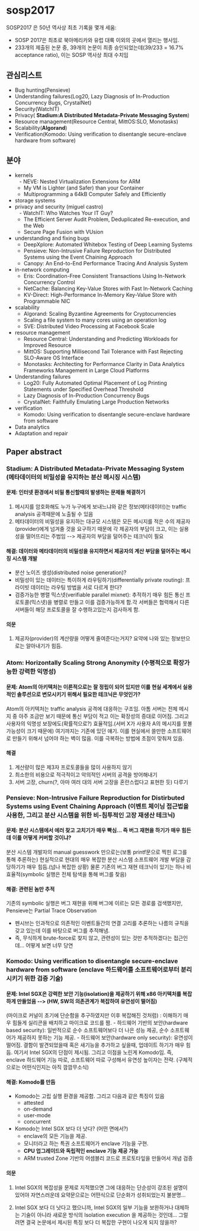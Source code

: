 # sosp2017
SOSP2017 은 50년 역사상 최초 기록을 몇개 세움:
 - SOSP 2017은 최초로 북아메리카와 유럽 대륙 이외의 곳에서 열리는 행사임.
 - 233개의 제출된 논문 중, 39개의 논문이 최종 승인되었는데(39/233 = 16.7% acceptance ratio), 이는 SOSP 역사상 최대 수치임

## 관심리스트
 - Bug hunting(Pensieve)
 - Understanding failures(Log20, Lazy Diagnosis of In-Production Concurrency Bugs, CrystalNet)
 - Security(WatchIT)
 - Privacy( **Stadium:A Distributed Metadata-Private Messaging System**)
 - Resource management(Resource Central, MittOS:SLO, Monotasks)
 - Scalability(**Algorand**)
 - Verification(Komodo: Using verification to disentangle secure-enclave hardware from software)

## 분야
 - kernels  
    - NEVE: Nested Virtualization Extensions for ARM 
    - My VM is Lighter (and Safer) than your Container
    - Multiprogramming a 64kB Computer Safely and Efficiently
 - storage systems  
 - privacy and security (miguel castro)  
    - WatchIT: Who Watches Your IT Guy?
    - The Efficient Server Audit Problem, Deduplicated Re-execution, and the Web
    - Secure Page Fusion with VUsion
 - understanding and fixing bugs
    - DeepXplore: Automated Whitebox Testing of Deep Learning Systems
    - Pensieve: Non-Intrusive Failure Reproduction for Distributed Systems using the Event Chaining Approach
    - Canopy: An End-to-End Performance Tracing And Analysis System
 - in-network computing
    - Eris: Coordination-Free Consistent Transactions Using In-Network Concurrency Control
    - NetCache: Balancing Key-Value Stores with Fast In-Network Caching
    - KV-Direct: High-Performance In-Memory Key-Value Store with Programmable NIC
 - scalability 
    - Algorand: Scaling Byzantine Agreements for Cryptocurrencies
    - Scaling a file system to many cores using an operation log
    - SVE: Distributed Video Processing at Facebook Scale
 - resource management
    - Resource Central: Understanding and Predicting Workloads for Improved Resource
    - MittOS: Supporting Millisecond Tail Tolerance with Fast Rejecting SLO-Aware OS Interface
    - Monotasks: Architecting for Performance Clarity in Data Analytics Frameworks
Management in Large Cloud Platforms
 - Understanding failures
    - Log20: Fully Automated Optimal Placement of Log Printing Statements under Specified Overhead Threshold
    - Lazy Diagnosis of In-Production Concurrency Bugs
    - CrystalNet: Faithfully Emulating Large Production Networks
 - verification
    - Komodo: Using verification to disentangle secure-enclave hardware from software
 - Data analytics
 - Adaptation and repair

## Paper abstract

### Stadium: A Distributed Metadata-Private Messaging System (메타데이터의 비밀성을 유지하는 분산 메시징 시스템)
#### 문제: 인터넷 환경에서 비밀 통신할때의 발생하는 문제들 해결하기
1. 메시지를 암호화해도 누가 누구에게 보내느냐와 같은 정보(메타데이터)는 traffic analysis 공격때문에 노출될 수 있음
2. 메타데이터의 비밀성을 유지하는 대규모 시스템은 모든 메시지를 적은 수의 제공자(provider)에게 넘겨줄 것을 요구하기 때문에 각 제공자의 부담이 크고, 이는 실용성을 떨어뜨리는 주범임 --> 제공자의 부담을 덜어주는 테크닉이 필요

#### 해결: 데이터와 메타데이터의 비밀성을 유지하면서 제공자의 계산 부담을 덜어주는 메시징 시스템 개발
- 분산 노이즈 생성(distributed noise generation)?
- 비밀성이 있는 데이터는 특이하게 라우팅하기(differentially private routing): 프라이빗 데이터는 라우팅 방법을 서로 다르게 한다?
- 검증가능한 병렬 믹스넷(verifiable parallel mixnet): 추적하기 매우 힘든 통신 프로토콜(믹스넷)을 병렬로 만들고 이를 검증가능하게 함.각 서버들은 협력해서 다른 서버들이 해당 프로토콜을 잘 수행하고있는지 검사하게 함.

#### 의문
1. 제공자(provider)의 계산량을 어떻게 줄여준다는거지? 요약에 나와 있는 정보만으로는 알아내기가 힘듬.


### Atom: Horizontally Scaling Strong Anonymity (수평적으로 확장가능한 강력한 익명성)
#### 문제: Atom의 아키텍처는 이론적으로는 잘 정립이 되어 있지만 이를 현실 세계에서 실용적인 솔루션으로 변모시키기 위해서 필요한 테크닉은 무엇인가?
Atom의 아키텍처는 traffic analysis 공격에 대응하는 구조임. 아톰 서버는 전체 메시지 중 아주 조금만 보기 때문에 통신 부담이 적고 이는 확장성의 증대로 이어짐. 그리고 사용자의 익명성 보장에도(확률적으로?) 효율적임.(서버 X가 사용자 A의 메시지를 못볼 가능성이 크기 때문에) 여기까지는 기존에 있던 얘기. 이를 현실에서 쓸만한 소프트웨어로 만들기 위해서 넘어야 하는 벽이 많음. 이를 극복하는 방법에 초점이 맞춰져 있음.

#### 해결
1. 계산량이 많은 제3자 프로토콜들을 많이 사용하지 않기
2. 최소한의 비용으로 적극적이고 악의적인 서버의 공격을 방어해내기
3. 서버 고장, churn(?, 아마 여러 대의 서버 고장을 혼란스럽다고 표현한 듯) 다루기

### Pensieve: Non-Intrusive Failure Reproduction for Distirbuted Systems using Event Chaining Approach (이벤트 체이닝 접근법을 사용한, 그리고 분산 시스템을 위한 비-침투적인 고장 재생산 테크닉)
#### 문제: 분산 시스템에서 에러 찾고 고치기가 매우 빡심... 즉 버그 재현을 하기가 매우 힘든데 이를 어떻게 커버할 것이냐?
분산 시스템 개발자의 manual guesswork 만으로는(보통 printf문으로 찍힌 로그를 통해 추론하는) 현실적으로 현대의 매우 복잡한 분산 시스템 소프트웨어 개발 부담을 감당하기가 매우 힘듬.(넘나 복잡한 상황)
물론 기존의 버그 재현 테크닉이 있기는 하나 비효율적(symbolic 실행은 전체 탐색을 통해 버그를 찾음)
#### 해결: 관련된 놈만 추적
기존의 symbolic 실행은 버그 재현을 위해 버그에 이르는 모든 경로를 검색했지만, Pensieve는 Partial Trace Observation
- 펜시브는 인과적으로 의존적인 이벤트들간의 연결 고리를 추론하는 나름의 규칙을 갖고 있는데 이를 바탕으로 버그를 추적해냄. 
- 즉, 무식하게 brute-force로 찾지 않고, 관련성이 있는 것만 추적하겠다는 접근인데... 어떻게 보면 너무 당연


### Komodo: Using verification to disentangle secure-enclave hardware from software (enclave 하드웨어를 소프트웨어로부터 분리시키기 위한 검증 기술)
#### 문제: Intel SGX은 강력한 보안 기능(isolation)을 제공하기 위해 x86 아키텍처를 복잡하게 만들었음 --> (HW, SW의 의존관계가 복잡하여 유연성이 떨어짐)
(마이크로 커널이 초기에 단순함을 추구하였지만 이후 복잡해진 것처럼)
    : 이해하기 매우 힘들게 실리콘을 배치하고 마이크로 코드를 짬.
    - 하드웨어 기반의 보안(hardware based security): 일반적으로 순수 소프트웨어보다 더 나은 성능 제공, 순수 소프트웨어가 제공하지 못하는 기능 제공. 
    - 하드웨어 보안(hardware only security): 유연성이 떨어짐. 결함이 발견되었을때 혹은 새기능을 추가하고 싶을때, 업데이트 하기가 매우 힘듬. 여기서 Intel SGX의 단점이 제시됨. 그리고 이점을 노린게 Komodo임. 즉, enclave 하드웨어 기능 따로, 소프트웨어 따로 구성해서 유연성 높이자는 전략. (구체적으로는 어떤식인지는 아직 깜깜무소식)
#### 해결: Komodo를 만듬
 - Komodo는 고립 실행 환경을 제공함. 그리고 다음과 같은 특징이 있음
    - attested
    - on-demand
    - user-mode 
    - concurrent
 - Komodo는 Intel SGX 보다 더 낫다?  (어떤 면에서?)
    - enclave의 모든 기능을 제공.
    - 모니터라고 하는 특권 소프트웨어가 enclave 기능을 구현.
    - **CPU 업그레이드와 독립적인 enclave 기능 제공 가능**
    - ARM trusted Zone 기반의 어셈블리 코드로 프로토타잎을 만들어서 개념 검증

#### 의문
1. Intel SGX의 복잡성을 문제로 지적했으면 그에 대응하는 단순성이 강조된 설명이 있어야 자연스러운데 요약문으로는 어떤식으로 단순화가 성취되었는지 불분명...

2. Intel SGX 보다 더 낫다고 했으니까, Intel SGX의 일부 기능을 보완하거나 대체하는 기술이 아니라 새로운 방식의 Isolation execution 
을 제공하는 것인데... 그럴려면 결국 논문에서 제시된 특징 보다 더 복잡한 구현이 나오게 되지 않을까?


